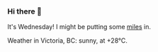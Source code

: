### Hi there :wave:

It's Wednesday! I might be putting some [miles](https://www.strava.com/athletes/889963) in.

Weather in Victoria, BC: sunny, at +28°C.
